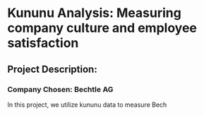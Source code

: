 # Kununu Analysis: Measuring company culture and employee satisfaction



## Project Description: 

### Company Chosen: Bechtle AG 


In this project, we utilize kununu data to measure Bech
